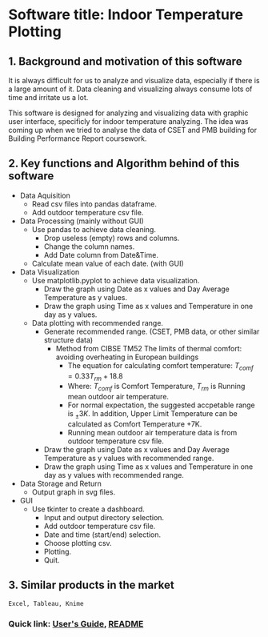 # Software title: Indoor Temperature Plotting

## 1. Background and motivation of this software
It is always difficult for us to analyze and visualize data, especially if there is a large amount of it. Data cleaning and visualizing always consume lots of time and irritate us a lot.

This software is designed for analyzing and visualizing data with graphic user interface, specificly for indoor temperature analyzing. The idea was coming up when we tried to analyse the data of CSET and PMB building for Building Performance Report coursework.
## 2. Key functions and Algorithm behind of this software
* Data Aquisition
  * Read csv files into pandas dataframe.
  * Add outdoor temperature csv file.
* Data Processing (mainly without GUI)
  * Use pandas to achieve data cleaning.
    * Drop useless (empty) rows and columns.
    * Change the column names.
    * Add Date column from Date&Time.
  * Calculate mean value of each date. (with GUI)
* Data Visualization
  * Use matplotlib.pyplot to achieve data visualization.
    * Draw the graph using Date as x values and Day Average Temperature as y values.
    * Draw the graph using Time as x values and Temperature in one day as y values.
  * Data plotting with recommended range.
    * Generate recommended range. (CSET, PMB data, or other similar structure data)
      * Method from CIBSE TM52 The limits of thermal comfort: avoiding overheating in European buildings
        * The equation for calculating comfort temperature:
          $T_{comf}=0.33T_{rm}+18.8$
        * Where: $T_{comf}$ is Comfort Temperature, $T_{rm}$ is Running mean outdoor air temperature.
        * For normal expectation, the suggested accpetable range is $_{\pm }3K$. In addition, Upper Limit Temperature can be calculated as Comfort Temperature +7K.
        * Running mean outdoor air temperature data is from outdoor temperature csv file.
    * Draw the graph using Date as x values and Day Average Temperature as y values with recommended range.
    * Draw the graph using Time as x values and Temperature in one day as y values with recommended range.
* Data Storage and Return
  * Output graph in svg files.
* GUI
  * Use tkinter to create a dashboard.
    * Input and output directory selection.
    * Add outdoor temperature csv file.
    * Date and time (start/end) selection.
    * Choose plotting csv.
    * Plotting.
    * Quit.
## 3. Similar products in the market
    Excel, Tableau, Knime

### Quick link: [User's Guide](User's%20Guide.md  ':include'), [README](../README.md ':include')